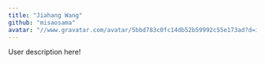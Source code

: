```yaml
---
title: "Jiahang Wang"
github: "misaosama"
avatar: "//www.gravatar.com/avatar/5bbd783c0fc14db52b59992c55e173ad?d=identicon"
---
```


User description here!
